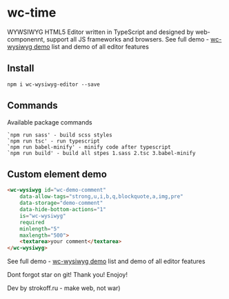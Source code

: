 # wc-time
WYWSIWYG HTML5 Editor written in TypeScript and designed by web-componennt, support all JS frameworks and browsers.
See full demo - [wc-wysiwyg demo](https://webislife.ru/demo/wc-wysiwyg/) list and demo of all editor features


## Install

```
npm i wc-wysiwyg-editor --save
```

## Commands

Available package commands

```
`npm run sass' - build scss styles
`npm run tsc' - run typescript
`npm run babel-minify' - minify code after typescript
`npm run build' - build all stpes 1.sass 2.tsc 3.babel-minify
```

## Custom element demo
<!--
```
<custom-element-demo>
  <template>
    <link rel="import" href="index.html">
    <next-code-block></next-code-block>
  </template>
</custom-element-demo>
```
-->
```html
<wc-wysiwyg id="wc-demo-comment"
    data-allow-tags="strong,u,i,b,q,blockquote,a,img,pre"
    data-storage="demo-comment"
    data-hide-bottom-actions="1"
    is="wc-wysiwyg"
    required
    minlength="5"
    maxlength="500">
    <textarea>your comment</textarea>
</wc-wysiwyg>
```

See full demo - [wc-wysiwyg demo](https://webislife.ru/demo/wc-wysiwyg/) list and demo of all editor features

Dont forgot star on git! Thank you! Enojoy!

Dev by strokoff.ru - make web, not war)